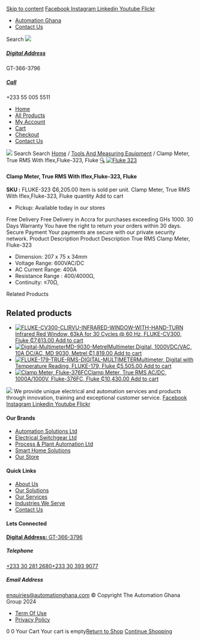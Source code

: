 [Skip to content](https://store.automationghana.com/product/clamp-meter-fluke-323-fluke/#content)
[ Facebook ](https://www.facebook.com/automationgh/) [ Instagram ](https://www.instagram.com/automationgh/) [ Linkedin ](https://www.linkedin.com/company/the-automation-ghana-limited/) [ Youtube ](https://www.youtube.com/channel/UCurrRDUSm5oIW39VXjn1u0w) [ Flickr ](https://www.flickr.com/photos/181794037@N07/)
  * [ Automation Ghana ](https://automationghana.com)
  * [ Contact Us ](https://store.automationghana.com/contact/)


Search
[ ![](https://store.automationghana.com/wp-content/uploads/2024/04/Website-TAGG-Logo-BLUE.png) ](https://store.automationghana.com/)
[ ](https://maps.app.goo.gl/m4xeaagWCNbLk4jM6)
#####  [ Digital Address ](https://maps.app.goo.gl/m4xeaagWCNbLk4jM6)
GT-366-3796 
[ ](tel:+233550055511)
#####  [ Call ](tel:+233550055511)
+233 55 005 5511 
  * [Home](https://store.automationghana.com/)
  * [All Products](https://store.automationghana.com/shop/)
  * [My Account](https://store.automationghana.com/my-account/)
  * [Cart](https://store.automationghana.com/cart/)
  * [Checkout](https://store.automationghana.com/checkout/)
  * [Contact Us](https://store.automationghana.com/contact/)


[![](https://store.automationghana.com/wp-content/uploads/2024/04/AutomationGhana_logo_white.png)](https://store.automationghana.com)
Search
Search
[Home](https://store.automationghana.com) / [Tools And Measuring Equipment](https://store.automationghana.com/product-category/tools-and-measuring-equipment/) / Clamp Meter, True RMS With Iflex,Fluke-323, Fluke
[🔍](https://store.automationghana.com/product/clamp-meter-fluke-323-fluke/)
[![Fluke 323](https://store.automationghana.com/wp-content/uploads/2020/04/Clamp-Meter-FLUKE-323-Fluke.png)](https://store.automationghana.com/wp-content/uploads/2020/04/Clamp-Meter-FLUKE-323-Fluke.png)
####  Clamp Meter, True RMS With Iflex,Fluke-323, Fluke 
**SKU :** FLUKE-323 
₵6,205.00
Item is sold per unit.
Clamp Meter, True RMS With Iflex,Fluke-323, Fluke quantity
Add to cart
  * Pickup: Available today in our stores


Free Delivery 
Free Delivery in Accra for purchases exceeding GHs 1000. 
30 Days Warranty 
You have the right to return your orders within 30 days. 
Secure Payment 
Your payments are secure with our private security network. 
Product Description
Product Description
True RMS Clamp Meter, Fluke-323 
  * Dimension: 207 x 75 x 34mm
  * Voltage Range: 600VAC/DC
  * AC Current Range: 400A
  * Resistance Range : 400/4000Ω,
  * Continuity: ≤70Ω,


Related Products 
## Related products
  * [![FLUKE-CV300-CLIRVU-INFRARED-WINDOW-WITH-HAND-TURN](https://store.automationghana.com/wp-content/uploads/2020/04/FLUKE-CV300-CLIRVU-INFRARED-WINDOW-WITH-HAND-TURN-270x300.jpg)Infrared Red Window, 63kA for 30 Cycles @ 60 Hz, FLUKE-CV300, Fluke ₵7,613.00 ](https://store.automationghana.com/product/ir-window-fluke-cv300-fluke/)
[Add to cart](https://store.automationghana.com/product/clamp-meter-fluke-323-fluke/?add-to-cart=2008)
  * [![Digital-MultimeterMD-9030-Metrel](https://store.automationghana.com/wp-content/uploads/2020/04/Digital-MultimeterMD-9030-Metrel-300x300.png)Multimeter,Digital, 1000VDC/VAC, 10A DC/AC, MD 9030, Metrel ₵1,819.00 ](https://store.automationghana.com/product/digital-multimetermd-9030-metrel/)
[Add to cart](https://store.automationghana.com/product/clamp-meter-fluke-323-fluke/?add-to-cart=2002)
  * [![FLUKE-179-TRUE-RMS-DIGITAL-MULTIMETER](https://store.automationghana.com/wp-content/uploads/2020/04/FLUKE-179-TRUE-RMS-DIGITAL-MULTIMETER-300x300.jpg)Multimeter, Digital with Temperature Reading, FLUKE-179, Fluke ₵5,505.00 ](https://store.automationghana.com/product/digital-multimeter-fluke-179-fluke/)
[Add to cart](https://store.automationghana.com/product/clamp-meter-fluke-323-fluke/?add-to-cart=1999)
  * [![Clamp Meter, Fluke-376FC](https://store.automationghana.com/wp-content/uploads/2020/04/Clamp-Meter-Fluke-376FC-Fluke-300x300.png)Clamp Meter, True RMS AC/DC, 1000A/1000V, Fluke-376FC, Fluke ₵10,430.00 ](https://store.automationghana.com/product/clamp-meter-fluke-376fc-fluke/)
[Add to cart](https://store.automationghana.com/product/clamp-meter-fluke-323-fluke/?add-to-cart=1993)


![](https://store.automationghana.com/wp-content/uploads/2024/04/AutomationGhana_logo_white.png)
We provide unique electrical and automation services and products through innovation, training and exceptional customer service.
[ Facebook ](https://www.facebook.com/automationgh/) [ Instagram ](https://www.instagram.com/automationgh/) [ Linkedin ](https://www.linkedin.com/company/the-automation-ghana-limited/) [ Youtube ](https://www.youtube.com/channel/UCurrRDUSm5oIW39VXjn1u0w) [ Flickr ](https://www.flickr.com/photos/181794037@N07/)
#### Our Brands
  * [ Automation Solutions Ltd ](https://store.automationghana.com/product/clamp-meter-fluke-323-fluke/)
  * [ Electrical Switchgear Ltd ](https://store.automationghana.com/product/clamp-meter-fluke-323-fluke/)
  * [ Process & Plant Automation Ltd ](https://store.automationghana.com/product/clamp-meter-fluke-323-fluke/)
  * [ Smart Home Solutions ](https://store.automationghana.com/product/clamp-meter-fluke-323-fluke/)
  * [ Our Store ](https://store.automationghana.com/product/clamp-meter-fluke-323-fluke/)


#### Quick Links
  * [ About Us ](https://store.automationghana.com/product/clamp-meter-fluke-323-fluke/)
  * [ Our Solutions ](https://store.automationghana.com/product/clamp-meter-fluke-323-fluke/)
  * [ Our Services ](https://store.automationghana.com/product/clamp-meter-fluke-323-fluke/)
  * [ Industries We Serve ](https://store.automationghana.com/product/clamp-meter-fluke-323-fluke/)
  * [ Contact Us ](https://store.automationghana.com/product/clamp-meter-fluke-323-fluke/)


#### Lets Connected
[**Digital Address:** GT-366-3796](https://maps.app.goo.gl/m4xeaagWCNbLk4jM6)
#####  Telephone 
[ +233 30 281 2680](tel:+233302812680)[+233 30 393 9077](https://store.automationghana.com/product/clamp-meter-fluke-323-fluke/+233303939077)
#####  Email Address 
enquiries@automationghana.com 
© Copyright The Automation Ghana Group 2024
  * [ Term Of Use ](https://store.automationghana.com/product/clamp-meter-fluke-323-fluke/)
  * [ Privacy Policy ](https://store.automationghana.com/product/clamp-meter-fluke-323-fluke/)


0
0
Your Cart
Your cart is empty[Return to Shop](https://store.automationghana.com/shop/)
[Continue Shopping](https://store.automationghana.com/product/clamp-meter-fluke-323-fluke/)
